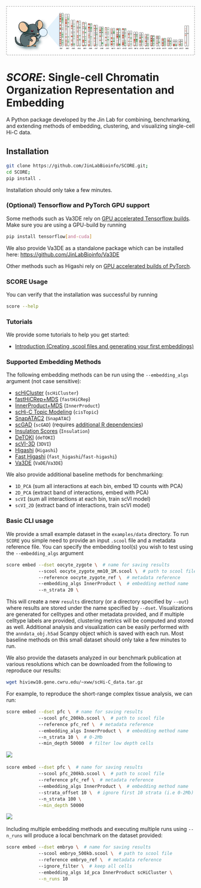 
<img src="docs/source/_static/FIN.png" alt="FIN result" width="896"/>

# ***SCORE***: Single-cell Chromatin Organization Representation and Embedding



A Python package developed by the Jin Lab for combining, benchmarking, and extending methods of embedding, clustering, and visualizing single-cell Hi-C data.

## Installation

```bash
git clone https://github.com/JinLabBioinfo/SCORE.git;
cd SCORE;
pip install .
```

Installation should only take a few minutes.

### (Optional) Tensorflow and PyTorch GPU support

Some methods such as Va3DE rely on [GPU accelerated Tensorflow builds](https://www.tensorflow.org/install/pip). Make sure you are using a GPU-build by running

```bash
pip install tensorflow[and-cuda]
```

We also provide Va3DE as a standalone package which can be installed here: https://github.com/JinLabBioinfo/Va3DE

Other methods such as Higashi rely on [GPU accelerated builds of PyTorch](https://pytorch.org/get-started/locally/).

### SCORE Usage

You can verify that the installation was successful by running

```bash
score --help
```

### Tutorials

We provide some tutorials to help you get started:

* [Introduction (Creating .scool files and generating your first embeddings)](https://github.com/JinLabBioinfo/SCORE/blob/41a0ed371ba8ef00bff3a13c9d871bae116a1d1b/tutorials/intro.ipynb)

### Supported Embedding Methods

The following embedding methods can be run using the `--embedding_algs` argument (not case sensitive):

* [scHiCluster](https://doi.org/10.1073/pnas.1901423116) (`scHiCluster`)
* [fastHiCRep+MDS](https://doi.org/10.1093/bioinformatics/bty285) (`fastHiCRep`)
* [InnerProduct+MDS](https://doi.org/10.1371/journal.pcbi.1008978) (`InnerProduct`)
* [scHi-C Topic Modeling](https://doi.org/10.1371/journal.pcbi.1008173) (`cisTopic`)
* [SnapATAC2](https://doi.org/10.1038/s41592-023-02139-9) (`SnapATAC`)
* [scGAD](https://doi.org/10.1093/bioinformatics/btac372) (`scGAD`) (requires [additional R dependencies](https://sshen82.github.io/BandNorm/articles/BandNorm-tutorial.html))
* [Insulation Scores](https://doi.org/10.1038/nature14450) (`Insulation`)
* [DeTOKI](https://doi.org/10.1186/s13059-021-02435-7) (`deTOKI`)
* [scVI-3D](https://doi.org/10.1186/s13059-022-02774-z) (`3DVI`)
* [Higashi](https://doi.org/10.1038/s41587-021-01034-y) (`Higashi`)
* [Fast Higashi](https://doi.org/10.1016/j.cels.2022.09.004) (`fast_higashi`/`fast-higashi`)
* [Va3DE](https://github.com/JinLabBioinfo/Va3DE) (`VaDE`/`Va3DE`)

We also provide additional baseline methods for benchmarking:

* `1D_PCA` (sum all interactions at each bin, embed 1D counts with PCA)
* `2D_PCA` (extract band of interactions, embed with PCA)
* `scVI` (sum all interactions at each bin, train scVI model)
* `scVI_2D` (extract band of interactions, train scVI model)

### Basic CLI usage

We provide a small example dataset in the `examples/data` directory. To run `SCORE` you simple need to provide an input `.scool` file and a metadata reference file. You can specify the embedding tool(s) you wish to test using the `--embedding_algs` argument

```bash
score embed --dset oocyte_zygote \  # name for saving results
            --scool oocyte_zygote_mm10_1M.scool \  # path to scool file
            --reference oocyte_zygote_ref \  # metadata reference
            --embedding_algs InnerProduct \  # embedding method name
            --n_strata 20 \
```

This will create a new `results` directory (or a directory specified by `--out`) where results are stored under the name specified by `--dset`. Visualizations are generated for celltypes and other metadata provided, and if multiple celltype labels are provided, clustering metrics will be computed and stored as well. Additional analysis and visualization can be easily performed with the `anndata_obj.h5ad` Scanpy object which is saved with each run. Most baseline methods on this small dataset should only take a few minutes to run.

We also provide the datasets analyzed in our benchmark publication at various resolutions which can be downloaded from the following to reproduce our results:

```bash
wget hiview10.gene.cwru.edu/~xww/scHi-C_data.tar.gz
```

For example, to reproduce the short-range complex tissue analysis, we can run:

```bash
score embed --dset pfc \  # name for saving results
            --scool pfc_200kb.scool \  # path to scool file
            --reference pfc_ref \  # metadata reference
            --embedding_algs InnerProduct \  # embedding method name
            --n_strata 10 \  # 0-2Mb
            --min_depth 50000  # filter low depth cells
```

![](assets/images/embedding_shortrange.jpg)

```bash
score embed --dset pfc \  # name for saving results
            --scool pfc_200kb.scool \  # path to scool file
            --reference pfc_ref \  # metadata reference
            --embedding_algs InnerProduct \  # embedding method name
            --strata_offset 10 \  # ignore first 10 strata (i.e 0-2Mb)
            --n_strata 100 \
            --min_depth 50000
```

![](assets/images/embedding_longrange.jpg)


Including multiple embedding methods and executing multiple runs using `--n_runs` will produce a local benchmark on the dataset provided:

```bash
score embed --dset embryo \  # name for saving results
            --scool embryo_500kb.scool \  # path to scool file
            --reference embryo_ref \  # metadata reference
            --ignore_filter \  # keep all cells
            --embedding_algs 1d_pca InnerProduct scHiCluster \
            --n_runs 10
```
